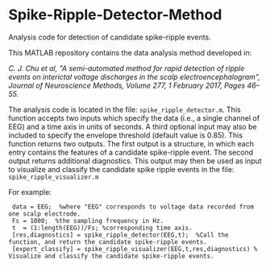 # Spike-Ripple-Detector-Method

Analysis code for detection of candidate spike-ripple events.

This MATLAB repository contains the data analysis method developed in:

<i>C. J. Chu et al, "A semi-automated method for rapid detection of ripple events on interictal voltage discharges in the scalp electroencephalogram", Journal of Neuroscience Methods, Volume 277, 1 February 2017, Pages 46–55.</i>

The analysis code is located in the file:  <code>spike_ripple_detector.m</code>.  This function accepts two inputs which specify the data (i.e., a single channel of EEG) and a time axis in units of seconds.  A third optional input may also be included to specify the envelope threshold (default value is 0.85).  This function returns two outputs. The first output is a structure, in which each entry contains the features of a candidate spike-ripple event.  The second output returns additional diagnostics. This output may then be used as input to visualize and classify the candidate spike ripple events in the file: <code>spike_ripple_visualizer.m</code>

For example:

<pre><code> data = EEG;  %where "EEG" corresponds to voltage data recorded from one scalp electrode.
 Fs = 1000;  %the sampling frequency in Hz.
 t  = (1:length(EEG))/Fs; %corresponding time axis.
 [res,diagnostics] = spike_ripple_detector(EEG,t);  %Call the function, and return the candidate spike-ripple events.
 [expert_classify] = spike_ripple_visualizer(EEG,t,res,diagnostics)	% Visualize and classify the candidate spike-ripple events.
 </code></pre>
